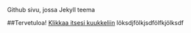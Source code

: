 Github sivu, jossa Jekyll teema

##Tervetuloa!
[Klikkaa itsesi kuukkeliin](https://www.google.fi)
löksdjfölkjsdfölfkjölksdf

